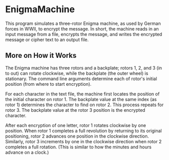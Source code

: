 # EnigmaMachine
This program simulates a three-rotor Enigma machine, as used by German forces in WWII, to encrypt the message. In short, the machine reads in an input message from a file, encrypts the message, and writes the encrypted message or cipher text to an output file.

## More on How it Works
The Enigma machine has three rotors and a backplate; rotors 1, 2, and 3 (in to out) can rotate clockwise, while the backplate (the outer wheel) is stationary. The command line arguments determine each of rotor's initial position (from where to start encryption). 

For each character in the text file, the machine first locates the position of the initial character on rotor 1. The backplate value at the same index (as rotor 1) determines the character to find on rotor 2. This process repeats for rotor 3. The backplate value at the rotor 3 position is the encrypted character.

After each encryption of one letter, rotor 1 rotates clockwise by one position. When rotor 1 completes a full revolution by returning to its original positioning, rotor 2 advances one position in the clockwise direction. Similarly, rotor 3 increments by one in the clockwise direction when rotor 2 completes a full rotation. (This is similar to how the minutes and hours advance on a clock.)
